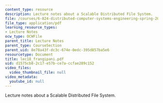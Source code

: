 ```yaml
---
content_type: resource
description: Lecture notes about a Scalable Distributed File System.
file: /courses/6-824-distributed-computer-systems-engineering-spring-2006/d1575cb82c17e57bce7accfae289c152_lec18_frangipani.pdf
file_type: application/pdf
learning_resource_types:
- Lecture Notes
ocw_type: OCWFile
parent_title: Lecture Notes
parent_type: CourseSection
parent_uid: 8e78a43f-dc3c-674e-0edc-395d857ba5e6
resourcetype: Document
title: lec18_frangipani.pdf
uid: d1575cb8-2c17-e57b-ce7a-ccfae289c152
video_files:
  video_thumbnail_file: null
video_metadata:
  youtube_id: null
---
```

Lecture notes about a Scalable Distributed File System.